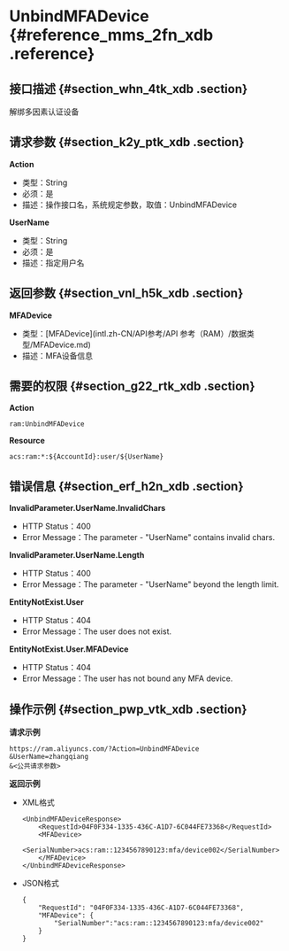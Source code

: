 # UnbindMFADevice {#reference_mms_2fn_xdb .reference}

## 接口描述 {#section_whn_4tk_xdb .section}

解绑多因素认证设备

## 请求参数 {#section_k2y_ptk_xdb .section}

**Action**

-   类型：String
-   必须：是
-   描述：操作接口名，系统规定参数，取值：UnbindMFADevice

**UserName**

-   类型：String
-   必须：是
-   描述：指定用户名

## 返回参数 {#section_vnl_h5k_xdb .section}

**MFADevice**

-   类型：[MFADevice](intl.zh-CN/API参考/API 参考（RAM）/数据类型/MFADevice.md)
-   描述：MFA设备信息

## 需要的权限 {#section_g22_rtk_xdb .section}

**Action**

```
ram:UnbindMFADevice
```

**Resource**

```
acs:ram:*:${AccountId}:user/${UserName}
```

## 错误信息 {#section_erf_h2n_xdb .section}

**InvalidParameter.UserName.InvalidChars**

-   HTTP Status：400
-   Error Message：The parameter - "UserName" contains invalid chars.

**InvalidParameter.UserName.Length**

-   HTTP Status：400
-   Error Message：The parameter - "UserName" beyond the length limit.

**EntityNotExist.User**

-   HTTP Status：404
-   Error Message：The user does not exist.

**EntityNotExist.User.MFADevice**

-   HTTP Status：404
-   Error Message：The user has not bound any MFA device.

## 操作示例 {#section_pwp_vtk_xdb .section}

**请求示例**

```
https://ram.aliyuncs.com/?Action=UnbindMFADevice
&UserName=zhangqiang
&<公共请求参数>
```

**返回示例**

-   XML格式

    ```
    <UnbindMFADeviceResponse>
        <RequestId>04F0F334-1335-436C-A1D7-6C044FE73368</RequestId>
        <MFADevice>
            <SerialNumber>acs:ram::1234567890123:mfa/device002</SerialNumber>
        </MFADevice>
    </UnbindMFADeviceResponse>
    ```

-   JSON格式

    ```
    {
        "RequestId": "04F0F334-1335-436C-A1D7-6C044FE73368",
        "MFADevice": {
            "SerialNumber":"acs:ram::1234567890123:mfa/device002"
        }
    }
    ```


